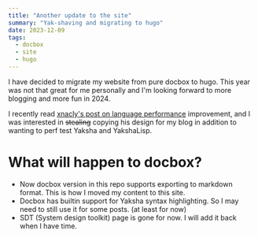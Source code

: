 ```yaml
---
title: "Another update to the site"
summary: "Yak-shaving and migrating to hugo"
date: 2023-12-09
tags:
  - docbox
  - site
  - hugo
---
```


I have decided to migrate my website from pure docbox to hugo. This year was not that great for me personally and I'm looking forward to more blogging and more fun in 2024.

I recently read [xnacly's post on language performance](https://xnacly.me/posts/2023/language-performance/) improvement, and I was interested in ~~stealing~~ copying his design for my blog in addition to wanting to perf test Yaksha and YakshaLisp.

# What will happen to docbox?

* Now docbox version in this repo supports exporting to markdown format. This is how I moved my content to this site.
* Docbox has builtin support for Yaksha syntax highlighting. So I may need to still use it for some posts. (at least for now)
* SDT (System design toolkit) page is gone for now. I will add it back when I have time.